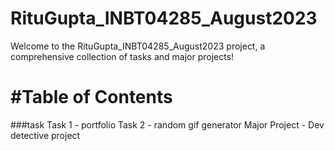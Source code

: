 # RituGupta_INBT04285_August2023
Welcome to the RituGupta_INBT04285_August2023 project, a comprehensive collection of tasks and major projects!

# #Table of Contents
###task
Task 1 - portfolio
Task 2 - random gif generator
Major Project - Dev detective project
